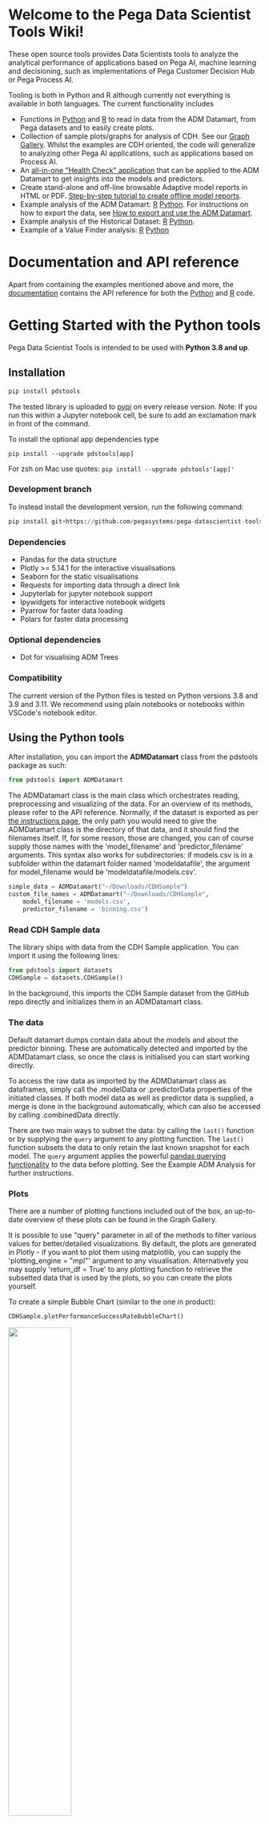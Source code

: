 # Welcome to the Pega Data Scientist Tools Wiki!

These open source tools provides Data Scientists tools to analyze the analytical performance of applications based on Pega AI, machine learning and decisioning, such as implementations of Pega Customer Decision Hub or Pega Process AI.

Tooling is both in Python and R although currently not everything is available in both languages. The current functionality includes

* Functions in [Python](https://pegasystems.github.io/pega-datascientist-tools/Python/autoapi/index.html) and [R](https://pegasystems.github.io/pega-datascientist-tools/R/reference/index.html) to read in data from the ADM Datamart, from Pega datasets and to easily create plots. 
* Collection of sample plots/graphs for analysis of CDH. See our [Graph Gallery](Graph-Gallery). Whilst the examples are CDH oriented, the code will generalize to analyzing other Pega AI applications, such as applications based on Process AI.
* An [all-in-one "Health Check" application](https://pegasystems.github.io/pega-datascientist-tools/Python/articles/HealthCheckSetUp.html) that can be applied to the ADM Datamart to get insights into the models and predictors.
* Create stand-alone and off-line browsable Adaptive model reports in HTML or PDF. [Step-by-step tutorial to create offline model reports](Create-stand-alone-Adaptive-Model-Reports).
* Example analysis of the ADM Datamart: [R](https://pegasystems.github.io/pega-datascientist-tools/R/articles/adm-datamart.html) [Python](https://pegasystems.github.io/pega-datascientist-tools/Python/articles/Example_ADM_Analysis.html). For instructions on how to export the data, see [How to export and use the ADM Datamart](How-to-export-and-use-the-ADM-Datamart).
* Example analysis of the Historical Dataset: [R](https://pegasystems.github.io/pega-datascientist-tools/R/articles/historical-dataset.html) [Python](https://github.com/pegasystems/pega-datascientist-tools/blob/master/examples/ih/Example_IH_Analysis.ipynb).
* Example of a Value Finder analysis: [R](https://github.com/pegasystems/pega-datascientist-tools/blob/master/examples/valuefinder/vf_analysis.Rmd) [Python](https://pegasystems.github.io/pega-datascientist-tools/Python/articles/vf_analysis.html)

# Documentation and API reference
Apart from containing the examples mentioned above and more, the [documentation](https://pegasystems.github.io/pega-datascientist-tools/) contains the API reference for both the [Python](https://pegasystems.github.io/pega-datascientist-tools/Python/index.html) and [R](https://pegasystems.github.io/pega-datascientist-tools/R/index.html) code. 


# Getting Started with the Python tools

Pega Data Scientist Tools is intended to be used with **Python 3.8 and up**.

## Installation

```python
pip install pdstools
```
The tested library is uploaded to [pypi](https://pypi.org/project/pdstools/) on every release version. 
Note: If you run this within a Jupyter notebook cell, be sure to add an exclamation mark in front of the command.

To install the optional app dependencies type

`pip install --upgrade pdstools[app]`

For zsh on Mac use quotes: `pip install --upgrade pdstools'[app]'`


### Development branch
To instead install the development version, run the following command:
```python
pip install git+https://github.com/pegasystems/pega-datascientist-tools.git 
```

### Dependencies
- Pandas for the data structure
- Plotly >= 5.14.1 for the interactive visualisations
- Seaborn for the static visualisations
- Requests for importing data through a direct link
- Jupyterlab for jupyter notebook support
- Ipywidgets for interactive notebook widgets
- Pyarrow for faster data loading
- Polars for faster data processing

### Optional dependencies
- Dot for visualising ADM Trees

### Compatibility
The current version of the Python files is tested on Python versions 3.8 and 3.9 and 3.11. We recommend using plain notebooks or notebooks within VSCode's notebook editor.

## Using the Python tools

After installation, you can import the **ADMDatamart** class from the pdstools package as such:
```python
from pdstools import ADMDatamart
```
The ADMDatamart class is the main class which orchestrates reading, preprocessing and visualizing of the data. For an overview of its methods, please refer to the API reference. Normally, if the dataset is exported as per [the instructions page](https://github.com/pegasystems/pega-datascientist-tools/wiki/How-to-export-and-use-the-ADM-Datamart), the only path you would need to give the ADMDatamart class is the directory of that data, and it should find the filenames itself. If, for some reason, those are changed, you can of course supply those names with the 'model_filename' and 'predictor_filename' arguments. This syntax also works for subdirectories: if models.csv is in a subfolder within the datamart folder named 'modeldatafile', the argument for model_filename would be 'modeldatafile/models.csv'.


```python
simple_data = ADMDatamart("~/Downloads/CDHSample")
custom_file_names = ADMDatamart("~/Downloads/CDHSample",
    model_filename = 'models.csv',
    predictor_filename = 'binning.csv')
```

### Read CDH Sample data

The library ships with data from the CDH Sample application. You can import it using the following lines:

```python
from pdstools import datasets
CDHSample = datasets.CDHSample()
```

In the background, this imports the CDH Sample dataset from the GitHub repo directly and initializes them in an ADMDatamart class. 

### The data

Default datamart dumps contain data about the models and about the predictor binning. These are automatically detected and imported by the ADMDatamart class, so once the class is initialised you can start working directly. 

To access the raw data as imported by the ADMDatamart class as dataframes, simply call the .modelData or .predictorData properties of the initiated classes. If both model data as well as predictor data is supplied, a merge is done in the background automatically, which can also be accessed by calling .combinedData directly.

There are two main ways to subset the data: by calling the `last()` function or by supplying the `query` argument to any plotting function. The `last()` function subsets the data to only retain the last known snapshot for each model. The `query` argument applies the powerful [pandas querying functionality](https://pandas.pydata.org/docs/reference/api/pandas.DataFrame.query.html) to the data before plotting. See the Example ADM Analysis for further instructions. 

### Plots

There are a number of plotting functions included out of the box, an up-to-date overview of these plots can be found in the Graph Gallery.

It is possible to use "query" parameter in all of the methods to filter various values for better/detailed visualizations. By default, the plots are generated in Plotly - if you want to plot them using matplotlib, you can supply the 'plotting_engine = "mpl"' argument to any visualisation. Alternatively you may supply 'return_df = True' to any plotting function to retrieve the subsetted data that is used by the plots, so you can create the plots yourself.

To create a simple Bubble Chart (similar to the one in product):

```python
CDHSample.plotPerformanceSuccessRateBubbleChart()
```

<img src="/pegasystems/pega-datascientist-tools/blob/master/images/gettingstartedPythonplot1.png" width="50%">

Or to create an overview of the predictor performance across all models:

```python
CDHSample.plotPredictorPerformance(top_n=20)
```

<img src="/pegasystems/pega-datascientist-tools/blob/master/images/gettingstartedPythonplot2.png" width="80%">


## Reference and documentation
A reference to the functions available in the Python package is also available here: [Function Reference](https://pegasystems.github.io/pega-datascientist-tools/Python/autoapi/index.html).

## Contributing

See [Contributing](Contributing#contributing-to-python)

# Getting Started with the R library

## Installation

The `pdstools` package can be installed straight from GitHub. First you will need R and R Studio:

1. If you do not have **R** installed, go to https://www.r-project.org/ and install the latest version of the software. Find the correct installer for your platform (e.g. R-4.0.3.pkg) and follow the steps of the installer.

2. Install **R Studio** from [rstudio.com](https://rstudio.com/products/rstudio/). Follow the installation steps, then launch R Studio. On first launch, it should find R automatically, otherwise you will need to configure. We do not recommend installing with Homebrew (Mac) because this seems to default all packages to install from source which can cause trouble.

3. To install `pdstools` from GitHub use the `devtools` package. If you don't have that installed yet, do that first:

```r
install.packages("devtools")
```

4. Then load the `devtools` library and install the `pdstools` package. Note the `build_vignettes` flag. When prompted for updates, we recommend installing only binary CRAN packages. Note that we have seen failures when installing over VPN, so you may have to (temporarily) go off VPN to install the package from GitHub.

```r
library(devtools)
install_github("pegasystems/pega-datascientist-tools/r", build_vignettes=TRUE)
```

## Using the R package

If all is well, this will install an R package called `pdstools` that you can then use just like any other R package. The package contains help and vignettes to help you get going, both also accessible from the Github page directly. You can quickly check this by running the following R commands. This should show you an overview of the vignettes (package help), opens one of them and shows generic package help. 

```r
library(pdstools)

?pdstools
browseVignettes("pdstools")
vignette(topic="adm-datamart")
```

The package ships with some data. Create your first plots with just a few lines:

```r
library(pdstools)
library(ggplot2)
library(data.table)

data("adm_datamart")

plotPerformanceSuccessRateBubbleChart(adm_datamart)
```
<img src="/pegasystems/pega-datascientist-tools/blob/master/images/gettingstartedRplot1.png" width="50%">

You can add standard `ggplot` decoration to the returned plots, and most of the plot functions also have parameters to select the fields to aggregate or facet by, see help.

For example, to get an overview of the 20 most important predictors in all the models on a white background:

```r
plotPredictorImportance(adm_datamart, limit = 20) + theme_bw()
```

<img src="/pegasystems/pega-datascientist-tools/blob/master/images/gettingstartedRplot2.png" width="80%">


To run the R examples you do not need to clone [the repository](https://github.com/pegasystems/pega-datascientist-tools), but for some of the example files you do.


## Package Overview

The R package currently contains 

- Utilities to read data into `data.table` structures. The `ADMDatamart` function is the main work horse here, this reads downloaded Pega dataset exports as well as many other formats.
- Standard functions to easily create plots from Pega data, primarily from the ADM datamart. These plot functions can be further customized.
- Standard notebooks to generate off-line viewable reports that can be saved as stand-alone HTML or PDF files. There is one that strings together many of the plot functions to generate one big "datamart scan" including a lot of useful analyses. Another one creates a stand-alone model report similar to the view in Pega Prediction Studio, with all the predictor binning, the model classifier etc. These notebooks can easily be applied on any ADM datamart export.
- An (experimental) utility to take an ADM model and transform it into PMML. This PMML is basically a "frozen" version of the ADM model with each model instance represented as as Score Card including reason codes that can be used to explain the decision.

You can get the list of vignettes with `browseVignettes("pdstools")` (as a web page) or `vignette(package="pdstools")`. A vignette provides the original source as well as a readable HTML or PDF page and a file with the R code. Read a specific one with `vignette(x)` and see its code with `edit(vignette(x))`.

The other option is to download the source (clone from [the GitHub repository](https://github.com/pegasystems/pega-datascientist-tools)) and use the functions and demo scripts directly. The R code, tests, vignettes etc are in the `r` subdirectory.

A reference to the available functions is also published on GitHub: [Function Reference](https://pegasystems.github.io/pega-datascientist-tools/R/reference/index.html).

## Contributing

See [Contributing](Contributing#contributing-to-r)



